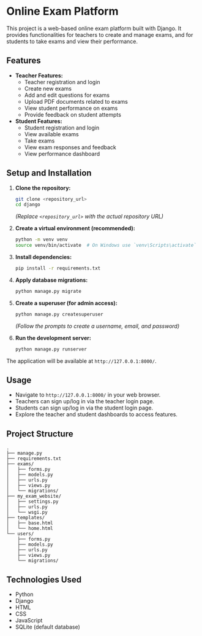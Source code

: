 # Online Exam Platform

This project is a web-based online exam platform built with Django. It provides functionalities for teachers to create and manage exams, and for students to take exams and view their performance.

## Features

*   **Teacher Features:**
    *   Teacher registration and login
    *   Create new exams
    *   Add and edit questions for exams
    *   Upload PDF documents related to exams
    *   View student performance on exams
    *   Provide feedback on student attempts
*   **Student Features:**
    *   Student registration and login
    *   View available exams
    *   Take exams
    *   View exam responses and feedback
    *   View performance dashboard

## Setup and Installation

1.  **Clone the repository:**
    ```bash
    git clone <repository_url>
    cd django
    ```
    *(Replace `<repository_url>` with the actual repository URL)*

2.  **Create a virtual environment (recommended):**
    ```bash
    python -m venv venv
    source venv/bin/activate  # On Windows use `venv\Scripts\activate`
    ```

3.  **Install dependencies:**
    ```bash
    pip install -r requirements.txt
    ```

4.  **Apply database migrations:**
    ```bash
    python manage.py migrate
    ```

5.  **Create a superuser (for admin access):**
    ```bash
    python manage.py createsuperuser
    ```
    *(Follow the prompts to create a username, email, and password)*

6.  **Run the development server:**
    ```bash
    python manage.py runserver
    ```

The application will be available at `http://127.0.0.1:8000/`.

## Usage

*   Navigate to `http://127.0.0.1:8000/` in your web browser.
*   Teachers can sign up/log in via the teacher login page.
*   Students can sign up/log in via the student login page.
*   Explore the teacher and student dashboards to access features.

## Project Structure

```
.
├── manage.py
├── requirements.txt
├── exams/
│   ├── forms.py
│   ├── models.py
│   ├── urls.py
│   ├── views.py
│   └── migrations/
├── my_exam_website/
│   ├── settings.py
│   ├── urls.py
│   └── wsgi.py
├── templates/
│   ├── base.html
│   └── home.html
└── users/
    ├── forms.py
    ├── models.py
    ├── urls.py
    ├── views.py
    └── migrations/
```

## Technologies Used

*   Python
*   Django
*   HTML
*   CSS
*   JavaScript
*   SQLite (default database)
